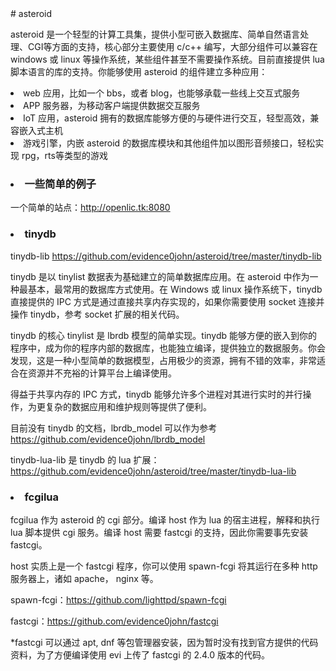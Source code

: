 <meta charset="UTF-8">
# asteroid

<p>asteroid 是一个轻型的计算工具集，提供小型可嵌入数据库、简单自然语言处理、CGI等方面的支持，核心部分主要使用 c/c++ 编写，大部分组件可以兼容在 windows 或 linux 等操作系统，某些组件甚至不需要操作系统。目前直接提供 lua 脚本语言的库的支持。你能够使用 asteroid 的组件建立多种应用：
<li>web 应用，比如一个 bbs，或者 blog，也能够承载一些线上交互式服务</li>
<li>APP 服务器，为移动客户端提供数据交互服务</li>
<li>IoT 应用，asteroid 拥有的数据库能够方便的与硬件进行交互，轻型高效，兼容嵌入式主机</li>
<li>游戏引擎，内嵌 asteroid 的数据库模块和其他组件加以图形音频接口，轻松实现 rpg，rts等类型的游戏</li></p>

<h3><li>一些简单的例子</li></h3>
<p>一个简单的站点：<a href = "http://openlic.tk:8080">http://openlic.tk:8080</a></p>
<h3><li>tinydb</li></h3>
<p>tinydb-lib <a href = "https://github.com/evidence0john/asteroid/tree/master/tinydb-lib">https://github.com/evidence0john/asteroid/tree/master/tinydb-lib</a></p>
<p>tinydb 是以 tinylist 数据表为基础建立的简单数据库应用。在 asteroid 中作为一种最基本，最常用的数据库方式使用。在 Windows 或 linux 操作系统下，tinydb 直接提供的 IPC 方式是通过直接共享内存实现的，如果你需要使用 socket 连接并操作 tinydb，参考 socket 扩展的相关代码。</p>

<p>tinydb 的核心 tinylist 是 lbrdb 模型的简单实现。tinydb 能够方便的嵌入到你的程序中，成为你的程序内部的数据库，也能独立编译，提供独立的数据服务。你会发现，这是一种小型简单的数据模型，占用极少的资源，拥有不错的效率，非常适合在资源并不充裕的计算平台上编译使用。</p>
<p>得益于共享内存的 IPC 方式，tinydb 能够允许多个进程对其进行实时的并行操作，为更复杂的数据应用和维护规则等提供了便利。</p>

<p>目前没有 tinydb 的文档，lbrdb_model 可以作为参考<a href = "https://github.com/evidence0john/lbrdb_model">https://github.com/evidence0john/lbrdb_model</a></p>

<p>tinydb-lua-lib 是 tinydb 的 lua 扩展：<a href = "https://github.com/evidence0john/asteroid/tree/master/tinydb-lua-lib">https://github.com/evidence0john/asteroid/tree/master/tinydb-lua-lib</a></p>
<h3><li>fcgilua</li></h3>
<p>fcgilua 作为 asteroid 的 cgi 部分。编译 host 作为 lua 的宿主进程，解释和执行 lua 脚本提供 cgi 服务。编译 host 需要 fastcgi 的支持，因此你需要事先安装 fastcgi。</p>
<p>host 实质上是一个 fastcgi 程序，你可以使用 spawn-fcgi 将其运行在多种 http 服务器上，诸如 apache， nginx 等。</p>
<p>spawn-fcgi：<a href = "https://github.com/lighttpd/spawn-fcgi">https://github.com/lighttpd/spawn-fcgi</a></p>
<p>fastcgi：<a href = "https://github.com/evidence0john/fastcgi">https://github.com/evidence0john/fastcgi</a></p>
<p>*fastcgi 可以通过 apt, dnf 等包管理器安装，因为暂时没有找到官方提供的代码资料，为了方便编译使用 evi 上传了 fastcgi 的 2.4.0 版本的代码。</p>

